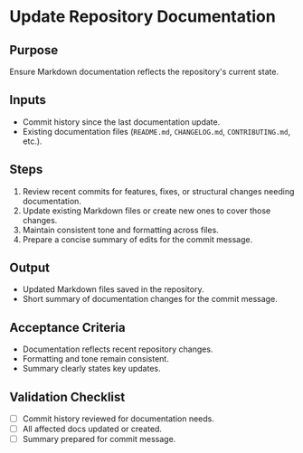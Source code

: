 <!-- Licensed under CC-BY 4.0. -->

# Update Repository Documentation

## Purpose
Ensure Markdown documentation reflects the repository's current state.

## Inputs
- Commit history since the last documentation update.
- Existing documentation files (`README.md`, `CHANGELOG.md`, `CONTRIBUTING.md`, etc.).

## Steps
1. Review recent commits for features, fixes, or structural changes needing documentation.
2. Update existing Markdown files or create new ones to cover those changes.
3. Maintain consistent tone and formatting across files.
4. Prepare a concise summary of edits for the commit message.

## Output
- Updated Markdown files saved in the repository.
- Short summary of documentation changes for the commit message.

## Acceptance Criteria
- Documentation reflects recent repository changes.
- Formatting and tone remain consistent.
- Summary clearly states key updates.

## Validation Checklist
- [ ] Commit history reviewed for documentation needs.
- [ ] All affected docs updated or created.
- [ ] Summary prepared for commit message.
